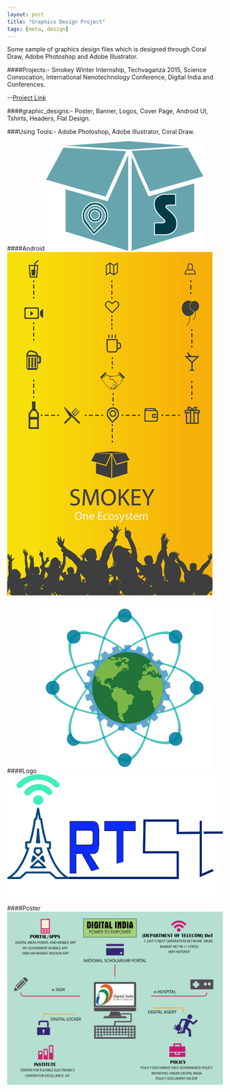 ```yaml
---
layout: post
title: "Graphics Design Project"
tags: [meta, design]
---
```


Some sample of graphics design files which is designed through Coral Draw, Adobe Photoshop and Adobe Illustrator.
<!--more-->

####Projects:- 
Smokey Winter Internship, Techvaganza 2015, Science Convocation, International Nenotechnology Conference, Digital India and Conferences.

--[Project Link](https://github.com/rahulworld/graphic_designs)

####graphic_designs:-
Poster, Banner, Logos, Cover Page, Android UI, Tshirts, Headers, Flat Design.

###Using Tools:- 
Adobe Photoshop, Adobe Illustrator, Coral Draw.

####Android 
![rahulworld](/assets/image/logofeb1.png)
![rahulworld](/assets/image/splash2feb.png)

####Logo
![rahulworld](/assets/image/IMG-20150823-WA0001.png)
![rahulworld](/assets/image/r14.jpg)

####Poster
![rahulworld](/assets/image/digi4.png)